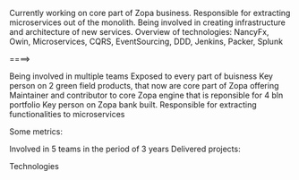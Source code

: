 Currently working on core part of Zopa business.
Responsible for extracting microservices out of the monolith. 
Being involved in creating infrastructure and architecture of new services. 
Overview of technologies: NancyFx, Owin, Microservices, CQRS, EventSourcing, DDD, Jenkins, Packer, Splunk


====>

Being involved in multiple teams
Exposed to every part of buisness
Key person on 2 green field products, that now are core part of Zopa offering
Maintainer and contributor to core Zopa engine that is reponsible for 4 bln portfolio
Key person on Zopa bank built.
Responsible for extracting functionalities to microservices

Some metrics:

Involved in 5 teams in the period of 3 years
Delivered projects: 

Technologies
